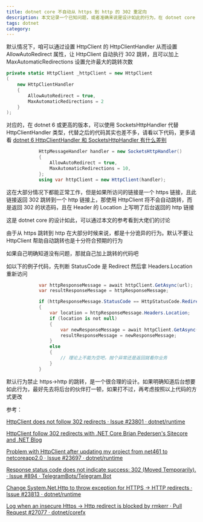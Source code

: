 ```yaml
---
title: dotnet core 不自动从 https 到 http 的 302 重定向
description: 本文记录一个已知问题，或者准确来说是设计如此的行为，在 dotnet core 下，无论是 dotnet core 3.1 还是 dotnet 5 或 dotnet 6 或 dotnet 7 等，如果访问的 https 链接返回 302 状态码，且跳转的链接是一个 http 链接，那将不会自动跳转
tags: dotnet
category: 
---
```


<!-- CreateTime:2022/12/7 19:36:33 -->
<!-- 发布 -->
<!-- 博客 -->

默认情况下，咱可以通过设置 HttpClient 的 HttpClientHandler 从而设置 AllowAutoRedirect 属性，让 HttpClient 自动执行 302 跳转，且可以加上 MaxAutomaticRedirections 设置允许最大的跳转次数

```csharp
private static HttpClient _httpClient = new HttpClient
(
    new HttpClientHandler 
    { 
        AllowAutoRedirect = true, 
        MaxAutomaticRedirections = 2 
    }
);
```

对应的，在 dotnet 6 或更高的版本，可以使用 SocketsHttpHandler 代替 HttpClientHandler 类型，代替之后的代码其实也差不多，请看以下代码，更多请看 [dotnet 6 HttpClientHandler 和 SocketsHttpHandler 有什么差别](https://blog.lindexi.com/post/dotnet-6-HttpClientHandler-%E5%92%8C-SocketsHttpHandler-%E6%9C%89%E4%BB%80%E4%B9%88%E5%B7%AE%E5%88%AB.html )

```csharp
            HttpMessageHandler handler = new SocketsHttpHandler()
            {
                AllowAutoRedirect = true,
                MaxAutomaticRedirections = 10,
            };
            using var httpClient = new HttpClient(handler);
```

这在大部分情况下都能正常工作，但是如果所访问的链接是一个 https 链接，且此链接返回 302 跳转到一个 http 链接上，那使用 HttpClient 将不会自动跳转，而是返回 302 的状态码，且在 Header 的 Location 上写明了后台返回的 http 链接

这是 dotnet core 的设计如此，可以通过本文的参考看到大佬们的讨论

由于从 https 跳转到 http 在大部分时候来说，都是十分诡异的行为。默认不要让 HttpClient 帮助自动跳转也是十分符合预期的行为

如果自己明确知道没有问题，那就自己加上跳转的代码吧

如以下的例子代码，先判断 StatusCode 是 Redirect 然后拿 Headers.Location 重新访问

```csharp
            var httpResponseMessage = await httpClient.GetAsync(url);
            var resultResponseMessage = httpResponseMessage;

            if (httpResponseMessage.StatusCode == HttpStatusCode.Redirect)
            {
                var location = httpResponseMessage.Headers.Location;
                if (location is not null)
                {
                    var newResponseMessage = await httpClient.GetAsync(location);
                    resultResponseMessage = newResponseMessage;
                }
                else
                {
                    // 理论上不能为空吧，抛个异常还是返回就看你业务
                }
            }
```

默认行为禁止 https->http 的跳转，是一个很合理的设计。如果明确知道后台想要如此行为，最好先去将后台的伙伴打一顿，如果打不过，再考虑按照以上代码的方式更改

参考：

[HttpClient does not follow 302 redirects · Issue #23801 · dotnet/runtime](https://github.com/dotnet/runtime/issues/23801 )

[HttpClient follow 302 redirects with .NET Core Brian Pedersen's Sitecore and .NET Blog](https://briancaos.wordpress.com/2021/09/06/httpclient-follow-302-redirects-with-net-core/ )

[Problem with HttpClient after updating my project from net461 to netcoreapp2.0 · Issue #23697 · dotnet/runtime](https://github.com/dotnet/runtime/issues/23697 )

[Response status code does not indicate success: 302 (Moved Temporarily). · Issue #894 · TelegramBots/Telegram.Bot](https://github.com/TelegramBots/Telegram.Bot/issues/894 )

[Change System.Net.Http to throw exception for HTTPS -> HTTP redirects · Issue #23813 · dotnet/runtime](https://github.com/dotnet/runtime/issues/23813 )

[Log when an insecure Https -> Http redirect is blocked by rmkerr · Pull Request #27077 · dotnet/corefx](https://github.com/dotnet/corefx/pull/27077/files )
